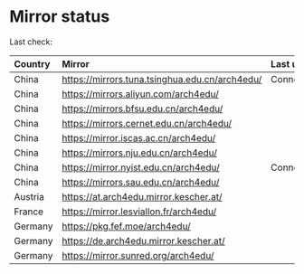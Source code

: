 <script src="./time.js"></script>
# Mirror status
Last check: <script type="text/javascript">localize(1738523764.8487456);</script>

|Country|Mirror|Last update|
|:------|:-----|:----------|
|China|https://mirrors.tuna.tsinghua.edu.cn/arch4edu/|ConnectionError|
|China|https://mirrors.aliyun.com/arch4edu/|<script type="text/javascript">localize(1738478258);</script>|
|China|https://mirrors.bfsu.edu.cn/arch4edu/|<script type="text/javascript">localize(1738478258);</script>|
|China|https://mirrors.cernet.edu.cn/arch4edu/|<script type="text/javascript">localize(1738521435);</script>|
|China|https://mirror.iscas.ac.cn/arch4edu/|<script type="text/javascript">localize(1738478258);</script>|
|China|https://mirrors.nju.edu.cn/arch4edu/|<script type="text/javascript">localize(1738391822);</script>|
|China|https://mirror.nyist.edu.cn/arch4edu/|ConnectionError|
|China|https://mirrors.sau.edu.cn/arch4edu/|<script type="text/javascript">localize(1731653531);</script>|
|Austria|https://at.arch4edu.mirror.kescher.at/|<script type="text/javascript">localize(1738478258);</script>|
|France|https://mirror.lesviallon.fr/arch4edu/|<script type="text/javascript">localize(1738478258);</script>|
|Germany|https://pkg.fef.moe/arch4edu/|<script type="text/javascript">localize(1738478258);</script>|
|Germany|https://de.arch4edu.mirror.kescher.at/|<script type="text/javascript">localize(1738478258);</script>|
|Germany|https://mirror.sunred.org/arch4edu/|<script type="text/javascript">localize(1738478258);</script>|

<script src="./tablefilter/tablefilter.js"></script>
<script src="./table.js"></script>